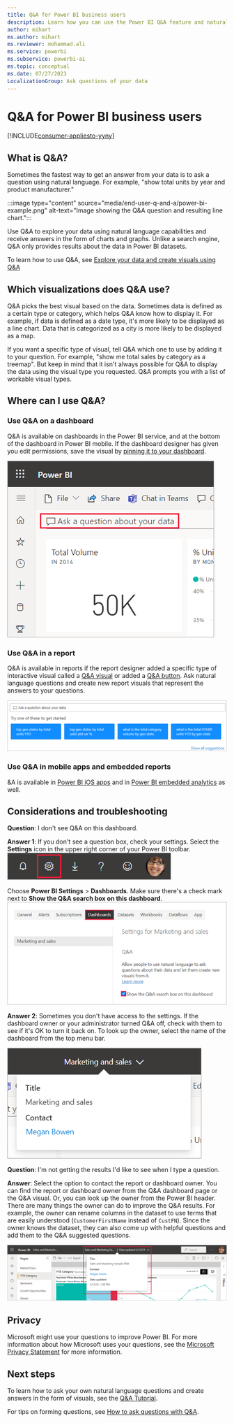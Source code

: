 ```yaml
---
title: Q&A for Power BI business users
description: Learn how you can use the Power BI Q&A feature and natural language capabilities with your report visuals.
author: mihart
ms.author: mihart
ms.reviewer: mohammad.ali
ms.service: powerbi
ms.subservice: powerbi-ai
ms.topic: conceptual
ms.date: 07/27/2023
LocalizationGroup: Ask questions of your data
---
```

# Q&A for Power BI business users

[!INCLUDE[consumer-appliesto-yyny](../includes/consumer-appliesto-yyny.md)]

## What is Q&A?

Sometimes the fastest way to get an answer from your data is to ask a question using natural language. For example, "show total units by year and product manufacturer."

:::image type="content" source="media/end-user-q-and-a/power-bi-example.png" alt-text="Image showing the Q&A question and resulting line chart.":::

Use Q&A to explore your data using natural language capabilities and receive answers in the form of charts and graphs. Unlike a search engine, Q&A only provides results about the data in Power BI datasets.

To learn how to use Q&A, see [Explore your data and create visuals using Q&A](../create-reports/power-bi-tutorial-q-and-a.md)

## Which visualizations does Q&A use?

Q&A picks the best visual based on the data. Sometimes data is defined as a certain type or category, which helps Q&A know how to display it. For example, if data is defined as a date type, it's more likely to be displayed as a line chart. Data that is categorized as a city is more likely to be displayed as a map.

If you want a specific type of visual, tell Q&A which one to use by adding it to your question. For example, "show me total sales by category as a treemap". But keep in mind that it isn't always possible for Q&A to display the data using the visual type you requested. Q&A prompts you with a list of workable visual types.

## Where can I use Q&A?

### Use Q&A on a dashboard

Q&A is available on dashboards in the Power BI service, and at the bottom of the dashboard in Power BI mobile. If the dashboard designer has given you edit permissions, save the visual by [pinning it to your dashboard](../create-reports/service-dashboard-pin-tile-from-q-and-a.md). 

![Screenshot of Ask a question about your data in a red box on the visual dashboard.](media/end-user-q-and-a/power-bi-qna.png)

### Use Q&A in a report

Q&A is available in reports if the report designer added a specific type of interactive visual called a [Q&A visual](../visuals/power-bi-visualization-q-and-a.md) or added a [Q&A button](../natural-language/q-and-a-intro.md#add-qa-to-a-report). Ask natural language questions and create new report visuals that represent the answers to your questions. 

![Screenshot of the Q&A question box highlighted by a red box on the report.](media/end-user-q-and-a/power-bi-q-and-a-default.png)

### Use Q&A in mobile apps and embedded reports

&A is available in [Power BI iOS apps](mobile/mobile-apps-ios-qna.md) and in [Power BI embedded analytics](../developer/embedded/qanda.md) as well. 

## Considerations and troubleshooting

**Question**: I don't see Q&A on this dashboard.

**Answer 1**: If you don't see a question box, check your settings. Select the **Settings** icon in the upper right corner of your Power BI toolbar.
![Screenshot of the Power BI toolbar with a red box highlight around the settings icon.](media/end-user-q-and-a/power-bi-cog.png)

Choose **Power BI Settings** > **Dashboards**. Make sure there's a check mark next to **Show the Q&A search box on this dashboard**.
![Screenshot of Settings Dashboards enabling Q&A settings for dashboard.](media/end-user-q-and-a/power-bi-om.png)  

**Answer 2**: Sometimes you don't have access to the settings. If the dashboard owner or your administrator turned Q&A off, check with them to see if it's OK to turn it back on. To look up the owner, select the name of the dashboard from the top menu bar.

![Screenshot of the top menu bar on a report with the drop-down featuring the report admin name.](media/end-user-q-and-a/power-bi-owner.png)

**Question**: I'm not getting the results I'd like to see when I type a question.

**Answer**: Select the option to contact the report or dashboard owner. You can find the report or dashboard owner from the Q&A dashboard page or the Q&A visual. Or, you can look up the owner from the Power BI header.  There are many things the owner can do to improve the Q&A results. For example, the owner can rename columns in the dataset to use terms that are easily understood (`CustomerFirstName` instead of `CustFN`). Since the owner knows the dataset, they can also come up with helpful questions and add them to the Q&A suggested questions.

![Screenshot of Display contact information.](media/end-user-q-and-a/power-bi-contact.png)

## Privacy

Microsoft might use your questions to improve Power BI. For more information about how Microsoft uses your questions, see the [Microsoft Privacy Statement](https://go.microsoft.com/fwlink/?LinkId=521839) for more information.

## Next steps

To learn how to ask your own natural language questions and create answers in the form of visuals, see the [Q&A Tutorial](../create-reports/power-bi-tutorial-q-and-a.md).

For tips on forming questions, see [How to ask questions with Q&A](../natural-language/q-and-a-intro.md).

